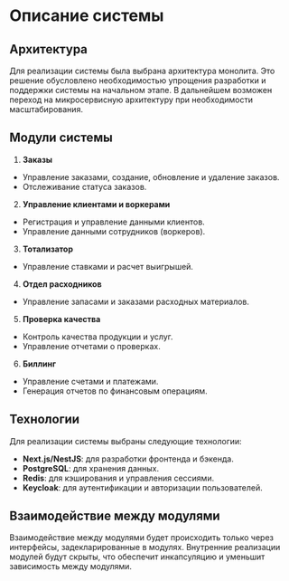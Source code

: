 # Описание системы

## Архитектура

Для реализации системы была выбрана архитектура монолита. Это решение обусловлено необходимостью упрощения разработки и поддержки системы на начальном этапе. В дальнейшем возможен переход на микросервисную архитектуру при необходимости масштабирования.

## Модули системы

1. **Заказы**
  - Управление заказами, создание, обновление и удаление заказов.
  - Отслеживание статуса заказов.

2. **Управление клиентами и воркерами**
  - Регистрация и управление данными клиентов.
  - Управление данными сотрудников (воркеров).

3. **Тотализатор**
  - Управление ставками и расчет выигрышей.

4. **Отдел расходников**
  - Управление запасами и заказами расходных материалов.

5. **Проверка качества**
  - Контроль качества продукции и услуг.
  - Управление отчетами о проверках.

6. **Биллинг**
  - Управление счетами и платежами.
  - Генерация отчетов по финансовым операциям.

## Технологии

Для реализации системы выбраны следующие технологии:
- **Next.js/NestJS**: для разработки фронтенда и бэкенда.
- **PostgreSQL**: для хранения данных.
- **Redis**: для кэширования и управления сессиями.
- **Keycloak**: для аутентификации и авторизации пользователей.

## Взаимодействие между модулями

Взаимодействие между модулями будет происходить только через интерфейсы, задекларированные в модулях. Внутренние реализации модулей будут скрыты, что обеспечит инкапсуляцию и уменьшит зависимость между модулями.

